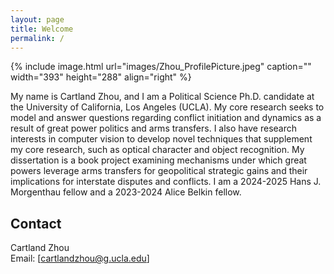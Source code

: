 ```yaml
---
layout: page
title: Welcome
permalink: /
---
```


{% include image.html url="images/Zhou_ProfilePicture.jpeg" caption="" width="393" height="288" align="right" %}

My name is Cartland Zhou, and I am a Political Science Ph.D. candidate at the University of California, Los Angeles (UCLA). My core research seeks to model and answer questions regarding conflict initiation and dynamics as a result of great power politics and arms transfers. I also have research interests in computer vision to develop novel techniques that supplement my core research, such as optical character and object recognition. My dissertation is a book project examining mechanisms under which great powers leverage arms transfers for geopolitical strategic gains and their implications for interstate disputes and conflicts. I am a 2024-2025 Hans J. Morgenthau fellow and a 2023-2024 Alice Belkin fellow. 

## Contact

Cartland Zhou <br />
Email: [cartlandzhou@g.ucla.edu]


[Website]: https://cartlandzhou.com
[Email]: cartlandzhou@g.ucla.edu
